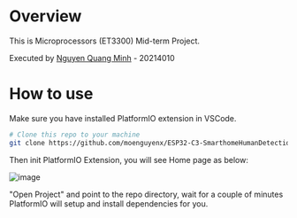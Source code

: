 # Overview
This is Microprocessors (ET3300) Mid-term Project.

Executed by [Nguyen Quang Minh](https://www.facebook.com/moenguyenx) - 20214010

# How to use
Make sure you have installed PlatformIO extension in VSCode.
```bash
# Clone this repo to your machine
git clone https://github.com/moenguyenx/ESP32-C3-SmarthomeHumanDetection.git
```
Then init PlatformIO Extension, you will see Home page as below: 

![image](https://github.com/moenguyenx/ESP32-C3-SmarthomeHumanDetection/assets/130982716/4ed3d999-05e8-428c-b7b2-9d3a34ef6aac)

"Open Project" and point to the repo directory, wait for a couple of minutes PlatformIO will setup and install dependencies for you.

